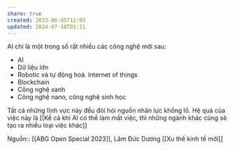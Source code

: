 ```yaml
---
share: true
created: 2023-06-05T12:03
updated: 2024-07-18T01:11
---
```

AI chỉ là một trong số rất nhiều các công nghệ mới sau:
- AI
- Dữ liệu lớn
- Robotic và tự động hoá. Internet of things
- Blockchain
- Công nghệ xanh
- Công nghệ nano, công nghệ sinh học

Tất cả những lĩnh vực này đều đòi hỏi nguồn nhân lực khổng lồ. Hệ quả của việc này là [[Kể cả khi AI có thể làm mất việc, thì những ngành khác cũng sẽ tạo ra nhiều loại việc khác]]

Nguồn:: [[ABG Open Special 2023]], Lâm Đức Dương
[[Xu thế kinh tế mới]]
